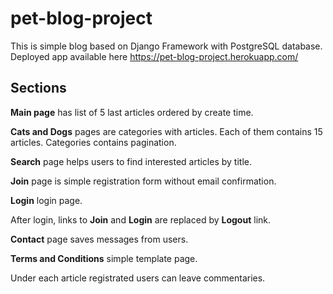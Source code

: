 # pet-blog-project
This is simple blog based on Django Framework with PostgreSQL database.
Deployed app available here https://pet-blog-project.herokuapp.com/

## Sections
**Main page** has list of 5 last articles ordered by create time.

**Cats and Dogs** pages are categories with articles. Each of them contains 15 articles. Categories contains pagination.

**Search** page helps users to find interested articles by title.

**Join** page is simple registration form without email confirmation.

**Login** login page.

After login, links to **Join** and **Login** are replaced by **Logout** link.

**Contact** page saves messages from users.

**Terms and Conditions** simple template page.

Under each article registrated users can leave commentaries.
